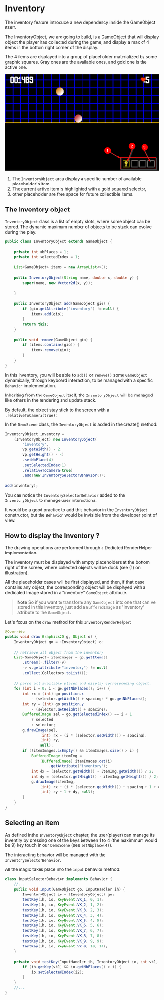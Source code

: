 # Inventory

The inventory feature introduce a new dependency inside the GameObject itself.

The InventoryObject, we are going to build, is a GameObject that will display
object the player has collected during the game, and display a max of 4 items in
the bottom right corner of the display.

The 4 items are displayed into a group of placeholder materialized by some graphic squares.
Gray ones are the available ones, and gold one is the active one.

![The inventory](../images/figure-inventory.png "The InventoryObject to display current player items")

1. The `InventoryObject` area display a specific number of available placeholder's item
2. The current active item is highlighted with a gold squared selector,
3. other placeholder are free space for future collectible items.

## The Inventory object

`InventoryObject` class is a list of empty slots, where some object can be stored. The dynamic maximum number of objects to be stack can evolve during the play.

```java
public class InventoryObject extends GameObject {

    private int nbPlaces = 1;
    private int selectedIndex = 1;

    List<GameObject> items = new ArrayList<>();

    public InventoryObject(String name, double x, double y) {
        super(name, new Vector2d(x, y));

    }

    public InventoryObject add(GameObject gio) {
        if (gio.getAttribute("inventory") != null) {
            items.add(gio);
        }
        return this;
    }

    public void remove(GameObject gio) {
        if (items.contains(gio)) {
            items.remove(gio);
        }
    }
}

```

In this inventory, you will be able to `add()` or `remove()` some `GameObject` dynamically, through keyboard interaction, to be managed with a specific `Behavior` implementation.

Inheriting from the `GameObject` itself, the `InventoryObject` will be managed like others in the rendering and update stack.

By default, the object stay stick to the screen with a `.relativeToCamera(true)`:

In the `DemoScene` class, the `InventoryObject` is added in the create() method:

```java
InventoryObject inventory =
    (InventoryObject) new InventoryObject(
        "inventory",
        vp.getWidth() - 2,
        vp.getHeight() - 4)
        .setNbPlace(4)
        .setSelectedIndex(1)
        .relativeToCamera(true)
        .add(new InventorySelectorBehavior());

add(inventory);
```

You can notice the `InventorySelectorBehavior` added to the `InventoryObject` to manage user interactions.

It would be a good practice to add this behavior in the `InventoryObject` constructor, but the `Behavior` would be invisible from the developer point of view.

## How to display the Inventory ?

The drawing operations are performed through a Dedicted RenderHelper implementation.

The inventory must be displayed with empty placeholders at the bottom right of the screen, where collected objects will be dock (see (1) on illustration).

All the placeholder cases will be first displayed, and then, if that case contains any object, the corresponding object will be displayed with a dedicated Image stored in a "inventory" `GameObject` attribute.

> **Note**
> So if you want to transform any `GameObject` into one that can ve stored in this inventory, just add a `BufferedImage` as "inventory" attribute to the `GameObject`.

Let's focus on the `draw` method for this `InventoryRenderHelper`:

```java
@Override
public void draw(Graphics2D g, Object o) {
    InventoryObject go = (InventoryObject) o;

    // retrieve all object from the inventory
    List<GameObject> itemImages = go.getItems()
        .stream().filter((v)
        -> v.getAttribute("inventory") != null)
        .collect(Collectors.toList());

    // parse all available places and display corresponding object.
    for (int i = 0; i < go.getNbPlaces(); i++) {
        int rx = (int) go.position.x
            - (selector.getWidth() + spacing) * go.getNbPlaces();
        int ry = (int) go.position.y
            - (selector.getHeight() + spacing);
        BufferedImage sel = go.getSelectedIndex() == i + 1
            ? selected
            : selector;
        g.drawImage(sel,
                (int) rx + (i * (selector.getWidth()) + spacing),
                (int) ry,
                null);
        if (!itemImages.isEmpty() && itemImages.size() > i) {
            BufferedImage itemImg =
                (BufferedImage) itemImages.get(i)
                    .getAttribute("inventory");
            int dx = (selector.getWidth() - itemImg.getWidth()) / 2;
            int dy = (selector.getHeight() - itemImg.getHeight()) / 2;
            g.drawImage(itemImg,
                (int) rx + (i * (selector.getWidth()) + spacing + 1 + dx),
                (int) ry + 1 + dy, null);
        }
    }
}
```

## Selecting an item

As defined inthe `InventoryObject` chapter, the user(player) can manage its inventiry by pressing one of the keys between 1 to 4 (the maximmum would be 9) key touch in our `DemoScene` (see `setNbplace(4)`).

The interacting behavior will be managed with the `InventorySelectorBehavior`.

All the magic takes place into the `input` behavior method:

```java
class InputSelectorBehavior implements Behavior {
    //...
    public void input(GameObject go, InputHandler ih) {
        InventoryObject io = (InventoryObject) go;
        testKey(ih, io, KeyEvent.VK_1, 0, 1);
        testKey(ih, io, KeyEvent.VK_2, 1, 2);
        testKey(ih, io, KeyEvent.VK_3, 2, 3);
        testKey(ih, io, KeyEvent.VK_4, 3, 4);
        testKey(ih, io, KeyEvent.VK_5, 4, 5);
        testKey(ih, io, KeyEvent.VK_6, 5, 6);
        testKey(ih, io, KeyEvent.VK_7, 6, 7);
        testKey(ih, io, KeyEvent.VK_8, 7, 8);
        testKey(ih, io, KeyEvent.VK_9, 9, 9);
        testKey(ih, io, KeyEvent.VK_0, 10, 10);
    }

    private void testKey(InputHandler ih, InventoryObject io, int vk1, int i, int i2) {
        if (ih.getKey(vk1) && io.getNbPlaces() > i) {
            io.setSelectedIndex(i2);
        }
    }
    //...
}
```
